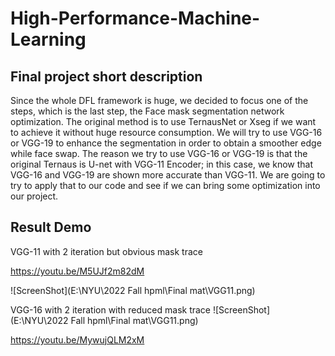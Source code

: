 # High-Performance-Machine-Learning
## Final project short description
Since the whole DFL framework is huge, we decided to focus one of the steps, which is
the last step, the Face mask segmentation network optimization. The original method is to use
TernausNet or Xseg if we want to achieve it without huge resource consumption. We will try to
use VGG-16 or VGG-19 to enhance the segmentation in order to obtain a smoother edge while
face swap. The reason we try to use VGG-16 or VGG-19 is that the original Ternaus is U-net
with VGG-11 Encoder; in this case, we know that VGG-16 and VGG-19 are shown more
accurate than VGG-11. We are going to try to apply that to our code and see if we can bring
some optimization into our project.



## Result Demo

VGG-11 with 2 iteration but obvious mask trace

https://youtu.be/M5UJf2m82dM

![ScreenShot](E:\NYU\2022 Fall hpml\Final mat\VGG11.png)


VGG-16 with 2 iteration with reduced mask trace
![ScreenShot](E:\NYU\2022 Fall hpml\Final mat\VGG11.png)


https://youtu.be/MywujQLM2xM
